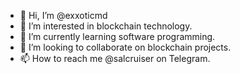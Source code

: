 - 👋 Hi, I’m @exxoticmd
- 👀 I’m interested in blockchain technology.
- 🌱 I’m currently learning software programming.
- 💞️ I’m looking to collaborate on blockchain projects.
- 📫 How to reach me @salcruiser on Telegram.
